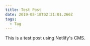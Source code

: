 ```yaml
---
title: Test Post
date: 2019-08-18T02:21:01.266Z
tags:
  - Tag
---
```

This is a test post using Netlify's CMS.
